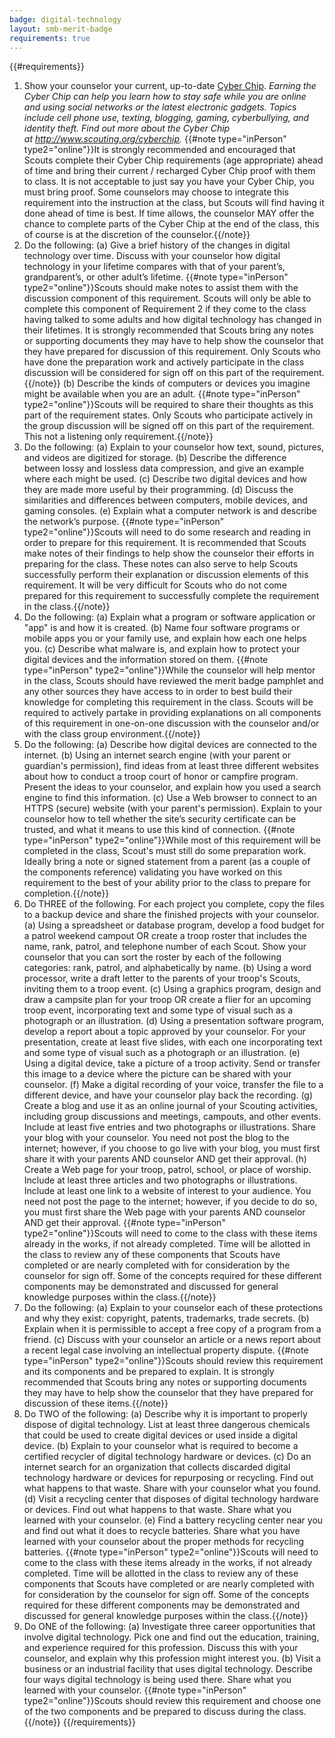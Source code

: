 ```yaml
---
badge: digital-technology
layout: smb-merit-badge
requirements: true
---
```


{{#requirements}}
1. Show your counselor your current, up-to-date [Cyber Chip]({{@root.rootPath}}/other-awards/cyber-chip/).
  *Earning the Cyber Chip can help you learn how to stay safe while you are online and using social networks or the latest electronic gadgets. Topics include cell phone use, texting, blogging, gaming, cyberbullying, and identity theft. Find out more about the Cyber Chip at http://www.scouting.org/cyberchip.*
{{#note type="inPerson" type2="online"}}It is strongly recommended and encouraged that Scouts complete their Cyber Chip requirements (age appropriate) ahead of time and bring their current / recharged Cyber Chip proof with them to class. It is not acceptable to just say you have your Cyber Chip, you must bring proof.  Some counselors may choose to integrate this requirement into the instruction at the class, but Scouts will find having it done ahead of time is best. If time allows, the counselor MAY offer the chance to complete parts of the Cyber Chip at the end of the class, this of course is at the discretion of the counselor.{{/note}}
2. Do the following:
    (a) Give a brief history of the changes in digital technology over time. Discuss with your counselor how digital technology in your lifetime compares with that of your parent’s, grandparent’s, or other adult’s lifetime.
    {{#note type="inPerson" type2="online"}}Scouts should make notes to assist them with the discussion component of this requirement.  Scouts will only be able to complete this component of Requirement 2 if they come to the class having talked to some adults and how digital technology has changed in their lifetimes. It is strongly recommended that Scouts bring any notes or supporting documents they may have to help show the counselor that they have prepared for discussion of this requirement. Only Scouts who have done the preparation work and actively participate in the class discussion will be considered for sign off on this part of the requirement.{{/note}}
    (b) Describe the kinds of computers or devices you imagine might be available when you are an adult.
    {{#note type="inPerson" type2="online"}}Scouts will be required to share their thoughts as this part of the requirement states. Only Scouts who participate actively in the group discussion will be signed off on this part of the requirement. This not a listening only requirement.{{/note}}
3. Do the following:
    (a) Explain to your counselor how text, sound, pictures, and videos are digitized for storage.
    (b) Describe the difference between lossy and lossless data compression, and give an example where each might be used.
    (c) Describe two digital devices and how they are made more useful by their programming.
    (d) Discuss the similarities and differences between computers, mobile devices, and gaming consoles.
    (e) Explain what a computer network is and describe the network’s purpose.
{{#note type="inPerson" type2="online"}}Scouts will need to do some research and reading in order to prepare for this requirement.  It is recommended that Scouts make notes of their findings to help show the counselor their efforts in preparing for the class.  These notes can also serve to help Scouts successfully perform their explanation or discussion elements of this requirement. It will be very difficult for Scouts who do not come prepared for this requirement to successfully complete the requirement in the class.{{/note}}
4. Do the following:
    (a) Explain what a program or software application or "app" is and how it is created.
    (b) Name four software programs or mobile apps you or your family use, and explain how each one helps you.
    (c) Describe what malware is, and explain how to protect your digital devices and the information stored on them.
{{#note type="inPerson" type2="online"}}While the counselor will help mentor in the class, Scouts should have reviewed the merit badge pamphlet and any other sources they have access to in order to best build their knowledge for completing this requirement in the class.  Scouts will be required to actively partake in providing explanations on all components of this requirement in one-on-one discussion with the counselor and/or with the class group environment.{{/note}}
5. Do the following:
    (a) Describe how digital devices are connected to the internet.
    (b) Using an internet search engine (with your parent or guardian's permission), find ideas from at least three different websites about how to conduct a troop court of honor or campfire program. Present the ideas to your counselor, and explain how you used a search engine to find this information.
    (c) Use a Web browser to connect to an HTTPS (secure) website (with your parent's permission). Explain to your counselor how to tell whether the site’s security certificate can be trusted, and what it means to use this kind of connection.
{{#note type="inPerson" type2="online"}}While most of this requirement will be completed in the class, Scout's must still do some preparation work.  Ideally bring a note or signed statement from a parent (as a couple of the components reference) validating you have worked on this requirement to the best of your ability prior to the class to prepare for completion.{{/note}}
6. Do THREE of the following. For each project you complete, copy the files to a backup device and share the finished projects with your counselor.
    (a) Using a spreadsheet or database program, develop a food budget for a patrol weekend campout OR create a troop roster that includes the name, rank, patrol, and telephone number of each Scout. Show your counselor that you can sort the roster by each of the following categories: rank, patrol, and alphabetically by name.
    (b) Using a word processor, write a draft letter to the parents of your troop's Scouts, inviting them to a troop event.
    (c) Using a graphics program, design and draw a campsite plan for your troop OR create a flier for an upcoming troop event, incorporating text and some type of visual such as a photograph or an illustration.
    (d) Using a presentation software program, develop a report about a topic approved by your counselor. For your presentation, create at least five slides, with each one incorporating text and some type of visual such as a photograph or an illustration.
    (e) Using a digital device, take a picture of a troop activity. Send or transfer this image to a device where the picture can be shared with your counselor.
    (f) Make a digital recording of your voice, transfer the file to a different device, and have your counselor play back the recording.
    (g) Create a blog and use it as an online journal of your Scouting activities, including group discussions and meetings, campouts, and other events. Include at least five entries and two photographs or illustrations. Share your blog with your counselor. You need not post the blog to the internet; however, if you choose to go live with your blog, you must first share it with your parents AND counselor AND get their approval.
    (h) Create a Web page for your troop, patrol, school, or place of worship. Include at least three articles and two photographs or illustrations. Include at least one link to a website of interest to your audience. You need not post the page to the internet; however, if you decide to do so, you must first share the Web page with your parents AND counselor AND get their approval.
{{#note type="inPerson" type2="online"}}Scouts will need to come to the class with these items already in the works, if not already completed.  Time will be allotted in the class to review any of these components that Scouts have completed or are nearly completed with for consideration by the counselor for sign off.  Some of the concepts required for these different components may be demonstrated and discussed for general knowledge purposes within the class.{{/note}}
7. Do the following:
    (a) Explain to your counselor each of these protections and why they exist: copyright, patents, trademarks, trade secrets.
    (b) Explain when it is permissible to accept a free copy of a program from a friend.
    (c) Discuss with your counselor an article or a news report about a recent legal case involving an intellectual property dispute.
{{#note type="inPerson" type2="online"}}Scouts should review this requirement and its components and be prepared to explain.  It is strongly recommended that Scouts bring any notes or supporting documents they may have to help show the counselor that they have prepared for discussion of these items.{{/note}}
8. Do TWO of the following:
    (a) Describe why it is important to properly dispose of digital technology. List at least three dangerous chemicals that could be used to create digital devices or used inside a digital device.
    (b) Explain to your counselor what is required to become a certified recycler of digital technology hardware or devices.
    (c) Do an internet search for an organization that collects discarded digital technology hardware or devices for repurposing or recycling. Find out what happens to that waste. Share with your counselor what you found.
    (d) Visit a recycling center that disposes of digital technology hardware or devices. Find out what happens to that waste. Share what you learned with your counselor.
    (e) Find a battery recycling center near you and find out what it does to recycle batteries. Share what you have learned with your counselor about the proper methods for recycling batteries.
{{#note type="inPerson" type2="online"}}Scouts will need to come to the class with these items already in the works, if not already completed.  Time will be allotted in the class to review any of these components that Scouts have completed or are nearly completed with for consideration by the counselor for sign off.  Some of the concepts required for these different components may be demonstrated and discussed for general knowledge purposes within the class.{{/note}}
9. Do ONE of the following:
    (a) Investigate three career opportunities that involve digital technology. Pick one and find out the education, training, and experience required for this profession. Discuss this with your counselor, and explain why this profession might interest you.
    (b) Visit a business or an industrial facility that uses digital technology. Describe four ways digital technology is being used there. Share what you learned with your counselor.
{{#note type="inPerson" type2="online"}}Scouts should review this requirement and choose one of the two components and be prepared to discuss during the class.{{/note}}
{{/requirements}}

